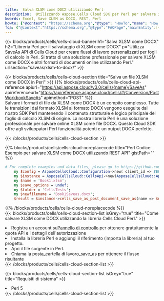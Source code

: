```yaml
---
title:  Salva XLSM come DOCX utilizzando Perl
description:  Utilizzando Aspose.Cells Cloud SDK per Perl per salvare il file in formato XLSM come file in formato DOCX.
kwords: Excel, Save XLSM as DOCX, REST, Perl
howto: {"@context": "https://schema.org","@type": "HowTo","name": "How to save XLSM as DOCX using the Cells Cloud Perl library.","description": "How to save XLSM as DOCX using the Cells Cloud Perl library.","image": {"@type": "ImageObject"},"url": "/perl/saveas/xlsm-to-docx/","step": [{ "@type": "HowToStep","name": "How to save XLSM as DOCX using the Cells Cloud Perl library. step 1", "image": {"@type": "ImageObject",},"url": "/perl/saveas/xlsm-to-docx/","text": "Register an account at <a href='https://dashboard.aspose.cloud/'>Dashboard</a> to get free API quota & authorization details",},{ "@type": "HowToStep","name": "How to save XLSM as DOCX using the Cells Cloud Perl library. step 1", "image": {"@type": "ImageObject",},"url": "/perl/saveas/xlsm-to-docx/","text": "Install Perl library and add the reference (import the library) to your project.",},{ "@type": "HowToStep","name": "How to save XLSM as DOCX using the Cells Cloud Perl library. step 1", "image": {"@type": "ImageObject",},"url": "/perl/saveas/xlsm-to-docx/","text": "Open the source file in Perl.",},{ "@type": "HowToStep","name": "How to save XLSM as DOCX using the Cells Cloud Perl library. step 1", "image": {"@type": "ImageObject",},"url": "/perl/saveas/xlsm-to-docx/","text": "Call post_workbook_save_as method to get the resultant stream",}, ],"supply": {"@type": "HowToSupply","name": "document"},"tool": [{"@type": "HowToTool","name": "VIM, Visual Studio Code, Eclipse"},{"@type": "HowToTool","name": "Aspose Cells"}],"totalTime": "PT6M"}
fqa: {"@context":"https://schema.org","@type":"FAQPage","mainEntity":[{"@type":"Question","name":"Why save file as other formats file in C# using REST API?","acceptedAnswer":{"@type":"Answer","text":"Documents are encoded in many ways, and some files may be incompatible with the software you use. To open and read such files, just save them as appropriate file formats.<br/><ol><li>Install .NET SDK and add the reference (import the library) to your project.</li><li>Open the source file in C# using REST API.</li><li>Call the PostWorkbookSaveAsRequest() method, passing an output filename with required extension.</li><li>Get the result of save as a separate file.</li></ol>"}},{"@type":"Question","name":"What file formats can I save as with your C# library?","acceptedAnswer":{"@type":"Answer","text":"We support a variety of file formats for conversion using .NET library, including XLSX, Excel, xls , PDF, CSV, HTML, Markdown, XML, PNG, JPG, TIFF, Json, TXT and many more."}},{"@type":"Question","name":"What is the maximum allowed file size for conversion using this .NET library?","acceptedAnswer":{"@type":"Answer","text":"There are no file size limits for format conversions using .NET library."}}]}
---
```

{{< blocks/products/cells/cells-cloud-banner h1="Salva XLSM come DOCX" h2="Libreria Perl per il salvataggio di XLSM come DOCX" p="Utilizza SaveAs API di Cells Cloud per creare flussi di lavoro personalizzati per fogli di calcolo in Perl. Si tratta di una soluzione professionale per salvare XLSM come DOCX e altri formati di documenti online utilizzando Perl." urlsection="saveas/xlsm-to-docx/" >}}

{{< blocks/products/cells/cells-cloud-section title="Salva un file XLSM come DOCX in Perl" >}}
{{% blocks/products/cells/cells-cloud-api-reference apiurl="https://api.aspose.cloud/v3.0/cells/{name}/SaveAs" apireferenceurl="https://apireference.aspose.cloud/cells/#/Conversion/PostWorkbookSaveAs" apimethod="POST" %}}
<br/>
Salvare i formati di file da XLSM come DOCX è un compito complesso. Tutte le transizioni dal formato XLSM al formato DOCX vengono eseguite dal nostro SDK Perl mantenendo il contenuto strutturale e logico principale del foglio di calcolo XLSM di origine. La nostra libreria Perl è una soluzione professionale per salvare online XLSM come file DOCX. Questo Cloud SDK offre agli sviluppatori Perl funzionalità potenti e un output DOCX perfetto.

{{< /blocks/products/cells/cells-cloud-section >}}

{{% blocks/products/cells/cells-cloud-noreplacecode title="Perl Codice Esempio per salvare XLSM come DOCX utilizzando REST API" gistPath="" %}}
  
```perl
# For complete examples and data files, please go to https://github.com/aspose-cells-cloud/aspose-cells-cloud-perl/
    my $config = AsposeCellsCloud::Configuration->new( client_id => $ENV{'ProductClientId'}, client_secret => $ENV{'ProductClientSecret'});
    my $instance = AsposeCellsCloud::CellsApi->new(AsposeCellsCloud::ApiClient->new( $config));
    my $name = 'Book1.xlsm';
    my $save_options = undef;
    my $folder = 'CellsTests';
    my $newfilename = 'Book1Saveas.docx';
    $result = $instance->cells_save_as_post_document_save_as(name => $name,save_options => $save_options, newfilename => $newfilename, folder => $folder);
```
  
{{% /blocks/products/cells/cells-cloud-noreplacecode %}}
<br/>
{{< blocks/products/cells/cells-cloud-section-list isGrey="true" title="Come salvare XLSM come DOCX utilizzando la libreria Cells Cloud Perl." >}}
<li> Registra un account su<a href="https://dashboard.aspose.cloud/">Pannello di controllo</a> per ottenere gratuitamente la quota API e i dettagli dell'autorizzazione</li>
<li>Installa la libreria Perl e aggiungi il riferimento (importa la libreria) al tuo progetto.</li>
<li>Apri il file sorgente in Perl.</li>
<li>Chiama la posta_cartella di lavoro_save_as per ottenere il flusso risultante</li>
{{< /blocks/products/cells/cells-cloud-section-list >}}

{{< blocks/products/cells/cells-cloud-section-list isGrey="true" title="Requisiti di sistema" >}}
<li>Perl 5</li>
{{< /blocks/products/cells/cells-cloud-section-list >}}
